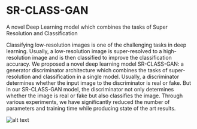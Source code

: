 # SR-CLASS-GAN
A novel Deep Learning model which combines the tasks of Super Resolution and Classification

Classifying low-resolution images is one of the challenging tasks in deep learning. Usually, a low-resolution image is super-resolved to a high-resolution image and is then classified to improve the classification accuracy. We proposed a novel deep learning model SR-CLASS-GAN: a generator discriminator architecture which combines the tasks of super-resolution and classification in a single model. Usually, a discriminator determines whether the input image to the discriminator is real or fake. But in our SR-CLASS-GAN model, the discriminator not only determines whether the image is real or fake but also classifies the image. Through various experiments, we have significantly reduced the number of parameters and training time while producing state of the art results.

![alt text](https://raw.githubusercontent.com/cravisjan97/SR-CLASS-GAN/writeup/SR-CLASS-GAN.png)
